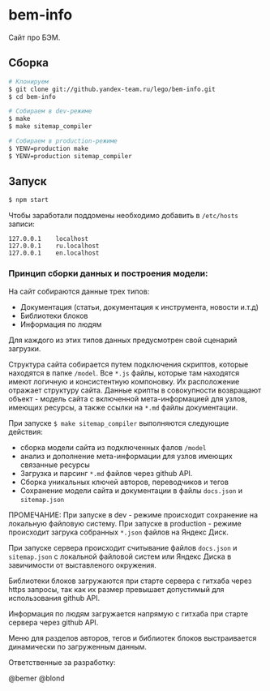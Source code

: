 bem-info
========

Сайт про БЭМ. 

Сборка
------

```sh
# Клонируем
$ git clone git://github.yandex-team.ru/lego/bem-info.git
$ cd bem-info

# Собираем в dev-режиме
$ make
$ make sitemap_compiler

# Собираем в production-режиме
$ YENV=production make
$ YENV=production sitemap_compiler
```

Запуск
------

```sh
$ npm start
```

Чтобы заработали поддомены необходимо добавить в `/etc/hosts` записи:

```
127.0.0.1    localhost
127.0.0.1    ru.localhost
127.0.0.1    en.localhost
```

### Принцип сборки данных и построения модели:

На сайт собираются данные трех типов:

* Документация (статьи, документация к инструмента, новости и.т.д)
* Библиотеки блоков
* Информация по людям

Для каждого из этих типов данных предусмотрен свой сценарий загрузки.

Структура сайта собирается путем подключения скриптов, которые находятся в папке `/model`. Все
`*.js` файлы, которые там находятся имеют логичную и консистентную компоновку. Их расположение отражает структуру сайта.
Данные крипты в совокупности возвращают объект - модель сайта с включенной мета-информацией для узлов, имеющих ресурсы, а также
ссылки на `*.md` файлы документации.

При запуске `$ make sitemap_compiler` выполняются следующие действия:

* сборка модели сайта из подключенных фалов `/model`
* анализ и дополнение мета-информации для узлов имеющих связанные ресурсы
* Загрузка и парсинг `*.md` файлов через github API.
* Сборка уникальных ключей авторов, переводчиков и тегов
* Сохранение модели сайта и документации в файлы `docs.json` и `sitemap.json`

ПРОМЕЧАНИЕ: При запуске в dev - режиме происходит сохранение на локальную файловую систему.
При запуске в production - режиме происходит загрука собранных `*.json` файлов на Яндекс Диск.

При запуске сервера происходит считывание файлов `docs.json` и `sitemap.json` с локальной файловой систем или Яндекс Диска в
завичимости от выставленого окружения.

Библиотеки блоков загружаются при старте сервера c гитхаба через https запросы, так как их размер превышает допустимый для использования github API.

Информация по людям загружается напрямую с гитхаба при старте сервера через github API.

Меню для разделов авторов, тегов и библиотек блоков выстраивается динамически по загруженным данным.

Ответственные за разработку:

@bemer
@blond